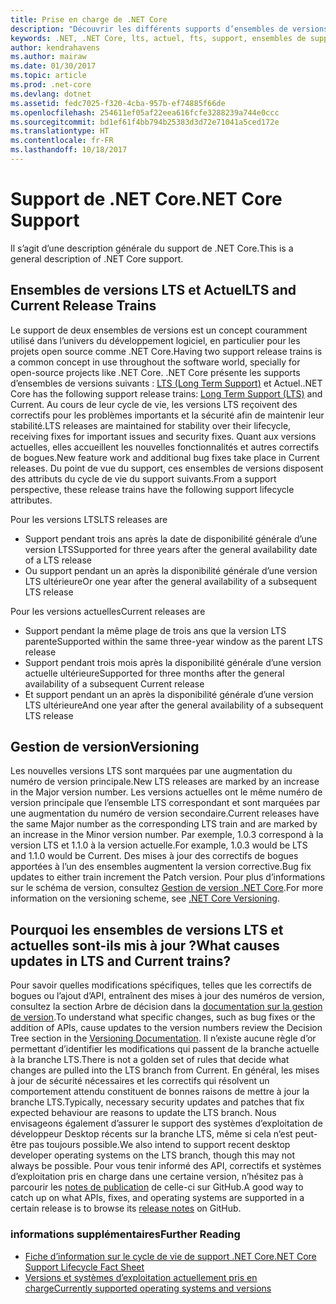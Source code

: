 ```yaml
---
title: Prise en charge de .NET Core
description: "Découvrir les différents supports d’ensembles de versions (LTS et Actuel) pour .NET Core"
keywords: .NET, .NET Core, lts, actuel, fts, support, ensembles de support, suivis de support, cycle de vie, ensembles de versions
author: kendrahavens
ms.author: mairaw
ms.date: 01/30/2017
ms.topic: article
ms.prod: .net-core
ms.devlang: dotnet
ms.assetid: fedc7025-f320-4cba-957b-ef74885f66de
ms.openlocfilehash: 254611ef05af22eea616fcfe3288239a744e0ccc
ms.sourcegitcommit: bd1ef61f4bb794b25383d3d72e71041a5ced172e
ms.translationtype: HT
ms.contentlocale: fr-FR
ms.lasthandoff: 10/18/2017
---
```

# <a name="net-core-support"></a><span data-ttu-id="64906-104">Support de .NET Core</span><span class="sxs-lookup"><span data-stu-id="64906-104">.NET Core Support</span></span>

<span data-ttu-id="64906-105">Il s’agit d’une description générale du support de .NET Core.</span><span class="sxs-lookup"><span data-stu-id="64906-105">This is a general description of .NET Core support.</span></span>

## <a name="lts-and-current-release-trains"></a><span data-ttu-id="64906-106">Ensembles de versions LTS et Actuel</span><span class="sxs-lookup"><span data-stu-id="64906-106">LTS and Current Release Trains</span></span>

<span data-ttu-id="64906-107">Le support de deux ensembles de versions est un concept couramment utilisé dans l’univers du développement logiciel, en particulier pour les projets open source comme .NET Core.</span><span class="sxs-lookup"><span data-stu-id="64906-107">Having two support release trains is a common concept in use throughout the software world, specially for open-source projects like .NET Core.</span></span> <span data-ttu-id="64906-108">.NET Core présente les supports d’ensembles de versions suivants : [LTS (Long Term Support)](https://en.wikipedia.org/wiki/Long-term_support) et Actuel.</span><span class="sxs-lookup"><span data-stu-id="64906-108">.NET Core has the following support release trains: [Long Term Support (LTS)](https://en.wikipedia.org/wiki/Long-term_support) and Current.</span></span> <span data-ttu-id="64906-109">Au cours de leur cycle de vie, les versions LTS reçoivent des correctifs pour les problèmes importants et la sécurité afin de maintenir leur stabilité.</span><span class="sxs-lookup"><span data-stu-id="64906-109">LTS releases are maintained for stability over their lifecycle, receiving fixes for important issues and security fixes.</span></span> <span data-ttu-id="64906-110">Quant aux versions actuelles, elles accueillent les nouvelles fonctionnalités et autres correctifs de bogues.</span><span class="sxs-lookup"><span data-stu-id="64906-110">New feature work and additional bug fixes take place in Current releases.</span></span> <span data-ttu-id="64906-111">Du point de vue du support, ces ensembles de versions disposent des attributs du cycle de vie du support suivants.</span><span class="sxs-lookup"><span data-stu-id="64906-111">From a support perspective, these release trains have the following support lifecycle attributes.</span></span>

<span data-ttu-id="64906-112">Pour les versions LTS</span><span class="sxs-lookup"><span data-stu-id="64906-112">LTS releases are</span></span>
* <span data-ttu-id="64906-113">Support pendant trois ans après la date de disponibilité générale d’une version LTS</span><span class="sxs-lookup"><span data-stu-id="64906-113">Supported for three years after the general availability date of a LTS release</span></span>
* <span data-ttu-id="64906-114">Ou support pendant un an après la disponibilité générale d’une version LTS ultérieure</span><span class="sxs-lookup"><span data-stu-id="64906-114">Or one year after the general availability of a subsequent LTS release</span></span>

<span data-ttu-id="64906-115">Pour les versions actuelles</span><span class="sxs-lookup"><span data-stu-id="64906-115">Current releases are</span></span>
* <span data-ttu-id="64906-116">Support pendant la même plage de trois ans que la version LTS parente</span><span class="sxs-lookup"><span data-stu-id="64906-116">Supported within the same three-year window as the parent LTS release</span></span>
* <span data-ttu-id="64906-117">Support pendant trois mois après la disponibilité générale d’une version actuelle ultérieure</span><span class="sxs-lookup"><span data-stu-id="64906-117">Supported for three months after the general availability of a subsequent Current release</span></span>
* <span data-ttu-id="64906-118">Et support pendant un an après la disponibilité générale d’une version LTS ultérieure</span><span class="sxs-lookup"><span data-stu-id="64906-118">And one year after the general availability of a subsequent LTS release</span></span>

## <a name="versioning"></a><span data-ttu-id="64906-119">Gestion de version</span><span class="sxs-lookup"><span data-stu-id="64906-119">Versioning</span></span>
<span data-ttu-id="64906-120">Les nouvelles versions LTS sont marquées par une augmentation du numéro de version principale.</span><span class="sxs-lookup"><span data-stu-id="64906-120">New LTS releases are marked by an increase in the Major version number.</span></span> <span data-ttu-id="64906-121">Les versions actuelles ont le même numéro de version principale que l’ensemble LTS correspondant et sont marquées par une augmentation du numéro de version secondaire.</span><span class="sxs-lookup"><span data-stu-id="64906-121">Current releases have the same Major number as the corresponding LTS train and are marked by an increase in the Minor version number.</span></span> <span data-ttu-id="64906-122">Par exemple, 1.0.3 correspond à la version LTS et 1.1.0 à la version actuelle.</span><span class="sxs-lookup"><span data-stu-id="64906-122">For example, 1.0.3 would be LTS and 1.1.0 would be Current.</span></span> <span data-ttu-id="64906-123">Des mises à jour des correctifs de bogues apportées à l’un des ensembles augmentent la version corrective.</span><span class="sxs-lookup"><span data-stu-id="64906-123">Bug fix updates to either train increment the Patch version.</span></span> <span data-ttu-id="64906-124">Pour plus d’informations sur le schéma de version, consultez [Gestion de version .NET Core](index.md).</span><span class="sxs-lookup"><span data-stu-id="64906-124">For more information on the versioning scheme, see [.NET Core Versioning](index.md).</span></span>

## <a name="what-causes-updates-in-lts-and-current-trains"></a><span data-ttu-id="64906-125">Pourquoi les ensembles de versions LTS et actuelles sont-ils mis à jour ?</span><span class="sxs-lookup"><span data-stu-id="64906-125">What causes updates in LTS and Current trains?</span></span>
<span data-ttu-id="64906-126">Pour savoir quelles modifications spécifiques, telles que les correctifs de bogues ou l’ajout d’API, entraînent des mises à jour des numéros de version, consultez la section Arbre de décision dans la [documentation sur la gestion de version](index.md).</span><span class="sxs-lookup"><span data-stu-id="64906-126">To understand what specific changes, such as bug fixes or the addition of APIs, cause updates to the version numbers review the Decision Tree section in the [Versioning Documentation](index.md).</span></span> <span data-ttu-id="64906-127">Il n’existe aucune règle d’or permettant d’identifier les modifications qui passent de la branche actuelle à la branche LTS.</span><span class="sxs-lookup"><span data-stu-id="64906-127">There is not a golden set of rules that decide what changes are pulled into the LTS branch from Current.</span></span> <span data-ttu-id="64906-128">En général, les mises à jour de sécurité nécessaires et les correctifs qui résolvent un comportement attendu constituent de bonnes raisons de mettre à jour la branche LTS.</span><span class="sxs-lookup"><span data-stu-id="64906-128">Typically, necessary security updates and patches that fix expected behaviour are reasons to update the LTS branch.</span></span> <span data-ttu-id="64906-129">Nous envisageons également d’assurer le support des systèmes d’exploitation de développeur Desktop récents sur la branche LTS, même si cela n’est peut-être pas toujours possible.</span><span class="sxs-lookup"><span data-stu-id="64906-129">We also intend to support recent desktop developer operating systems on the LTS branch, though this may not always be possible.</span></span> <span data-ttu-id="64906-130">Pour vous tenir informé des API, correctifs et systèmes d’exploitation pris en charge dans une certaine version, n’hésitez pas à parcourir les [notes de publication](https://github.com/dotnet/core/tree/master/release-notes) de celle-ci sur GitHub.</span><span class="sxs-lookup"><span data-stu-id="64906-130">A good way to catch up on what APIs, fixes, and operating systems are supported in a certain release is to browse its [release notes](https://github.com/dotnet/core/tree/master/release-notes) on GitHub.</span></span>

### <a name="further-reading"></a><span data-ttu-id="64906-131">informations supplémentaires</span><span class="sxs-lookup"><span data-stu-id="64906-131">Further Reading</span></span>
* [<span data-ttu-id="64906-132">Fiche d’information sur le cycle de vie de support .NET Core</span><span class="sxs-lookup"><span data-stu-id="64906-132">.NET Core Support Lifecycle Fact Sheet</span></span>](https://www.microsoft.com/net/core/support)
* [<span data-ttu-id="64906-133">Versions et systèmes d’exploitation actuellement pris en charge</span><span class="sxs-lookup"><span data-stu-id="64906-133">Currently supported operating systems and versions</span></span>](https://github.com/dotnet/core/blob/master/roadmap.md)
